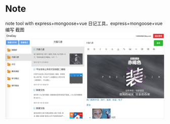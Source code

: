 # Note
note tool with express+mongoose+vue
日记工具，express+mongoose+vue编写
截图
![:sparkles:](https://github.com/liyugang/Note/raw/master/Screenshots/1.png)
